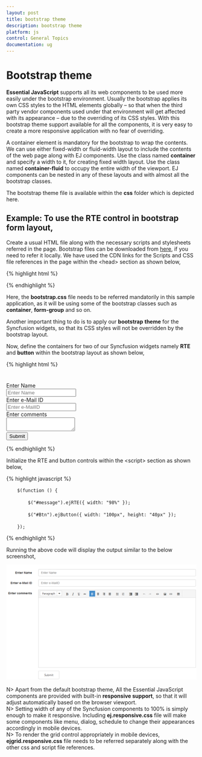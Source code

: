```yaml
---
layout: post
title: bootstrap theme
description: bootstrap theme
platform: js
control: General Topics
documentation: ug
---
```


# Bootstrap theme

**Essential JavaScript** supports all its web components to be used more easily under the bootstrap environment. Usually the bootstrap applies its own CSS styles to the HTML elements globally – so that when the third party vendor components used under that environment will get affected with its appearance – due to the overriding of its CSS styles. With this bootstrap theme support available for all the components, it is very easy to create a more responsive application with no fear of overriding.

A container element is mandatory for the bootstrap to wrap the contents. We can use either fixed-width or fluid-width layout to include the contents of the web page along with EJ components. Use the class named **container** and specify a width to it, for creating fixed width layout. Use the class named **container-fluid** to occupy the entire width of the viewport. EJ components can be nested in any of these layouts and with almost all the bootstrap classes.

The bootstrap theme file is available within the **css** folder which is depicted here. 

## Example: To use the RTE control in bootstrap form layout, 

Create a usual HTML file along with the necessary scripts and stylesheets referred in the page. Bootstrap files can be downloaded from [here](http://getbootstrap.com/getting-started/), if you need to refer it locally. We have used the CDN links for the Scripts and CSS file references in the page within the &lt;head&gt; section as shown below, 

{% highlight html %}


<head>
    <link rel="stylesheet" href="https://maxcdn.bootstrapcdn.com/bootstrap/3.2.0/css/bootstrap.min.css" />
    <link href="http://cdn.syncfusion.com/{{ site.releaseversion }}/js/web/bootstrap-theme/ej.web.all.min.css" rel="stylesheet" />
    <script src="http://cdn.syncfusion.com/js/assets/external/jquery-1.10.2.min.js"></script>
    <script src="http://cdn.syncfusion.com/js/assets/external/jquery.easing.1.3.min.js"></script>
    <script src="http://cdn.syncfusion.com/js/assets/external/jsrender.min.js"></script>
    <script src="http://cdn.syncfusion.com/{{ site.releaseversion }}/js/web/ej.web.all.min.js"></script>
</head>


{% endhighlight %}



Here, the **bootstrap.css** file needs to be referred mandatorily in this sample application, as it will be using some of the bootstrap classes such as **container**, **form-group** and so on.

Another important thing to do is to apply our **bootstrap** **theme** for the Syncfusion widgets, so that its CSS styles will not be overridden by the bootstrap layout.

Now, define the containers for two of our Syncfusion widgets namely **RTE** and **button** within the bootstrap layout as shown below,

{% highlight html %}


<div class="container">
        <div class="col-lg-12" id="Comments">
            <div class="form-horizontal" style="padding-top: 25px;">
                <div class="form-group">
                    <label for="name" class="col-sm-2 control-label">Enter Name</label>
                    <div class="col-sm-10">
                        <input type="text" class="form-control" id="name"
                            placeholder="Enter Name">
                    </div>
                </div>
                <div class="form-group">
                    <label for="emailID" class="col-sm-2 control-label">Enter e-Mail ID</label>
                    <div class="col-sm-10">
                        <input type="text" class="form-control" id="emailID"
                            placeholder="Enter e-MailID">
                    </div>
                </div>
                <div class="form-group">
                    <label for="comments" class="col-sm-2 control-label">Enter comments</label>
                    <div class="col-sm-10">
                          <textarea type="text" class="form-control" id="message"></textarea>
                    </div>
                </div>
                <div class="form-group">
                    <div class="col-sm-offset-2 col-sm-10">
                          <button id="Btn" class="btn btn-default">Submit</button>
                    </div>
                </div>
            </div>
        </div>
</div>



{% endhighlight %}



Initialize the RTE and button controls within the &lt;script&gt; section as shown below,

{% highlight javascript %}


        $(function () {

            $("#message").ejRTE({ width: "98%" });

            $("#Btn").ejButton({ width: "100px", height: "40px" });

        });



{% endhighlight %}



Running the above code will display the output similar to the below screenshot,

![](bootstraptheme_images\bootstraptheme_img1.png)


N> Apart from the default bootstrap theme, All the Essential JavaScript components are provided with built-in **responsive support**, so that it will adjust automatically based on the browser viewport.  
N> Setting width of any of the Syncfusion components to 100% is simply enough to make it responsive. Including **ej.responsive.css** file will make some components like menu, dialog, schedule to change their appearances accordingly in mobile devices.   
N> To render the grid control appropriately in mobile devices, **ejgrid.responsive.css** file needs to be referred separately along with the other css and script file references.




